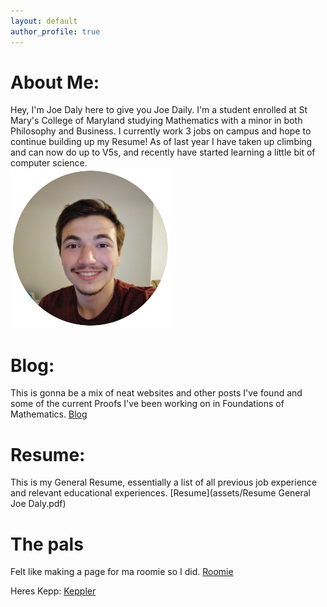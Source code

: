 ```yaml
---
layout: default
author_profile: true
---
```

# About Me:
Hey, I'm Joe Daly here to give you Joe Daily. I'm a student enrolled at St Mary's College of Maryland studying Mathematics with a minor in both Philosophy and Business. I currently work 3 jobs on campus and hope to continue building up my Resume! As of last year I have taken up climbing and can now do up to V5s, and recently have started learning a little bit of computer science. <br/>
![Me](https://github.com/Joecontrair/Joecontrair.github.io/blob/main/assets/Images/Pic.png?raw=true)

# Blog: 
This is gonna be a mix of neat websites and other posts I've found and some of the current Proofs I've been working on in Foundations of Mathematics. [Blog](Pages/BlogPage.md)

# Resume: 
This is my General Resume, essentially a list of all previous job experience and relevant educational experiences. 
[Resume](assets/Resume General Joe Daly.pdf)

# The pals
Felt like making a page for ma roomie so I did. [Roomie](Pages/Roomie.md)<br/>

Heres Kepp: [Keppler](Pages/Keppler.md)

